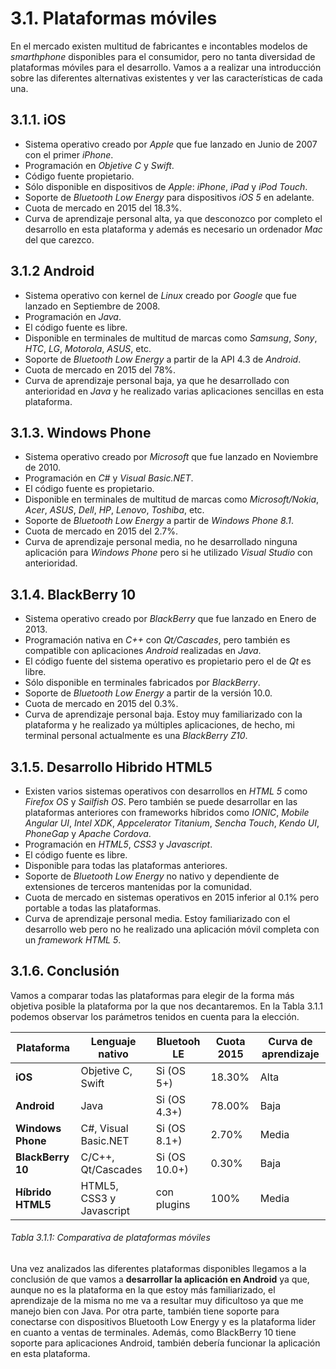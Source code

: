 # 3.1. Plataformas móviles

En el mercado existen multitud de fabricantes e incontables modelos de *smarthphone* disponibles para el consumidor, pero no tanta diversidad de plataformas móviles para el desarrollo. Vamos a a realizar una introducción sobre las diferentes alternativas existentes y ver las características de cada una.

## 3.1.1. iOS
- Sistema operativo creado por *Apple* que fue lanzado en Junio de 2007 con el primer *iPhone*.
- Programación en *Objetive C* y *Swift*.
- Código fuente propietario.
- Sólo disponible en dispositivos de *Apple*: *iPhone*, *iPad* y *iPod Touch*.
- Soporte de *Bluetooth Low Energy* para dispositivos *iOS 5* en adelante.
- Cuota de mercado en 2015 del 18.3%.
- Curva de aprendizaje personal alta, ya que desconozco por completo el desarrollo en esta plataforma y además es necesario un ordenador *Mac* del que carezco.


## 3.1.2 Android
- Sistema operativo con kernel de *Linux* creado por *Google* que fue lanzado en Septiembre de 2008.
- Programación en *Java*.
- El código fuente es libre.
- Disponible en terminales de multitud de marcas como *Samsung*, *Sony*, *HTC*, *LG*, *Motorola*, *ASUS*, etc.
- Soporte de *Bluetooth Low Energy* a partir de la API 4.3 de *Android*.
- Cuota de mercado en 2015 del 78%.
- Curva de aprendizaje personal baja, ya que he desarrollado con anterioridad en *Java* y he realizado varias aplicaciones sencillas en esta plataforma.


## 3.1.3. Windows Phone
- Sistema operativo creado por *Microsoft* que fue lanzado en Noviembre de 2010.
- Programación en *C#* y *Visual Basic.NET*.
- El código fuente es propietario.
- Disponible en terminales de multitud de marcas como *Microsoft/Nokia*, *Acer*, *ASUS*, *Dell*, *HP*, *Lenovo*, *Toshiba*, etc.
- Soporte de *Bluetooth Low Energy* a partir de *Windows Phone 8.1*.
- Cuota de mercado en 2015 del 2.7%.
- Curva de aprendizaje personal media, no he desarrollado ninguna aplicación para *Windows Phone* pero si he utilizado *Visual Studio* con anterioridad.


## 3.1.4. BlackBerry 10
- Sistema operativo creado por *BlackBerry* que fue lanzado en Enero de 2013.
- Programación nativa en *C++* con *Qt/Cascades*, pero también es compatible con aplicaciones *Android* realizadas en *Java*.
- El código fuente del sistema operativo es propietario pero el de *Qt* es libre.
- Sólo disponible en terminales fabricados por *BlackBerry*.
- Soporte de *Bluetooth Low Energy* a partir de la versión 10.0.
- Cuota de mercado en 2015 del 0.3%.
- Curva de aprendizaje personal baja. Estoy muy familiarizado con la plataforma y he realizado ya múltiples aplicaciones, de hecho, mi terminal personal actualmente es una *BlackBerry Z10*.


## 3.1.5. Desarrollo Hibrido HTML5 
- Existen varios sistemas operativos con desarrollos en *HTML 5* como *Firefox OS* y *Sailfish OS*. Pero también se puede desarrollar en las plataformas anteriores con frameworks híbridos como *IONIC*, *Mobile Angular UI*, *Intel XDK*, *Appcelerator Titanium*, *Sencha Touch*, *Kendo UI*, *PhoneGap* y *Apache Cordova*.
- Programación en *HTML5*, *CSS3* y *Javascript*.
- El código fuente es libre.
- Disponible para todas las plataformas anteriores.
- Soporte de *Bluetooth Low Energy* no nativo y dependiente de extensiones de terceros mantenidas por la comunidad. 
- Cuota de mercado en sistemas operativos en 2015 inferior al 0.1% pero portable a todas las plataformas.
- Curva de aprendizaje personal media. Estoy familiarizado con el desarrollo web pero no he realizado una aplicación móvil completa con un *framework* *HTML 5*.
 

## 3.1.6. Conclusión

Vamos a comparar todas las plataformas para elegir de la forma más objetiva posible la plataforma por la que nos decantaremos. En la Tabla 3.1.1 podemos observar los parámetros tenidos en cuenta para la elección.

| Plataforma        | Lenguaje nativo           | Bluetooh LE   | Cuota 2015 | Curva de aprendizaje |
| ----------------- | ------------------------- | ------------- | ---------- | -------------------- |
| **iOS**           |  Objetive C, Swift        | Si (OS 5+)    | 18.30%     | Alta                 |
| **Android**       |  Java                     | Si (OS 4.3+)  | 78.00%     | Baja                 |
| **Windows Phone** |  C#, Visual Basic.NET     | Si (OS 8.1+)  | 2.70%      | Media                |
| **BlackBerry 10** |  C/C++, Qt/Cascades       | Si (OS 10.0+) | 0.30%      | Baja                 |
| **Híbrido HTML5** |  HTML5, CSS3 y Javascript | con plugins   | 100%       | Media                |
###### *Tabla 3.1.1: Comparativa de plataformas móviles*

Una vez analizados las diferentes plataformas disponibles llegamos a la conclusión de que vamos a **desarrollar la aplicación en Android** ya que, aunque no es la plataforma en la que estoy más familiarizado, el aprendizaje de la misma no me va a resultar muy dificultoso ya que me manejo bien con Java. Por otra parte, también tiene soporte para conectarse con dispositivos Bluetooth Low Energy y es la plataforma lider en cuanto a ventas de terminales. Además, como BlackBerry 10 tiene soporte para aplicaciones Android, también debería funcionar la aplicación en esta plataforma.




